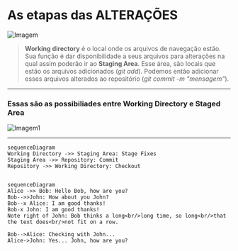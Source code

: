 # As etapas das ALTERAÇÕES

![Imagem](https://d2v0x26thbzlwf.cloudfront.net/prod/190/img/rId5vy54ke00.5h3.png)

> **Working directory** é o local onde os arquivos de navegação estão. Sua função é dar disponibilidade a seus arquivos para alterações na qual assim poderão ir ao **Staging Area**. Esse área, são locais que estão os arquivos adicionados (*git add*). Podemos então adicionar esses arquivos alterados ao repositório (*git commit -m "mensagem"*).

--- 

### Essas são as possibiliades entre Working Directory e Staged Area
![Imagem1](https://d2v0x26thbzlwf.cloudfront.net/prod/190/img/rId6n7ia1810.jh7.png)

---

```mermaid
sequenceDiagram
Working Directory ->> Staging Area: Stage Fixes
Staging Area ->> Repository: Commit
Repository ->> Working Directory: Checkout
 
```

```mermaid
sequenceDiagram
Alice ->> Bob: Hello Bob, how are you?
Bob-->>John: How about you John?
Bob--x Alice: I am good thanks!
Bob-x John: I am good thanks!
Note right of John: Bob thinks a long<br/>long time, so long<br/>that the text does<br/>not fit on a row.

Bob-->Alice: Checking with John...
Alice->John: Yes... John, how are you?
```








<!--stackedit_data:
eyJoaXN0b3J5IjpbLTMxMzYwOTQwNywxMzYyMjEyODgxLDEzNj
IyMTI4ODEsLTc2MDA5NTA4Niw0Njk5OTUwMTgsLTYxMzEyNzM4
NiwxMTgzNzM0MTIyXX0=
-->